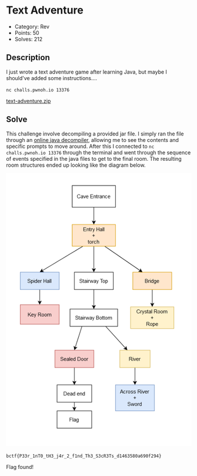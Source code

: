 # Text Adventure

- Category: Rev
- Points: 50
- Solves: 212

## Description
I just wrote a text adventure game after learning Java, but maybe I should've added some instructions....

`nc challs.pwnoh.io 13376`

[text-adventure.zip](text-adventure.zip)

## Solve
This challenge involve decompiling a provided jar file. I simply ran the file through an [online java decompiler](http://www.javadecompilers.com/), allowing me to see the contents and specific prompts to move around. After this I connected to `nc challs.pwnoh.io 13376` through the terminal and went through the sequence of events specified in the java files to get to the final room. The resulting room structures ended up looking like the diagram below.

![diagram](diagram.png)

`bctf{P33r_1nT0_tH3_j4r_2_f1nd_Th3_S3cR3Ts_d1463580a690f294}`

Flag found!